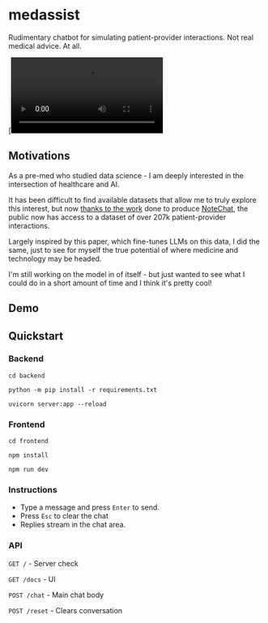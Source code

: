 # medassist
Rudimentary chatbot for simulating patient-provider interactions. Not real medical advice. At all.

[![Watch the demo](docs/demo.mp4)


## Motivations
As a pre-med who studied data science - I am deeply interested in the intersection of
healthcare and AI.

It has been difficult to find available datasets that allow me to truly  explore this interest, but now [thanks to the work](https://arxiv.org/abs/2310.15959) done to produce [NoteChat](https://huggingface.co/datasets/akemiH/NoteChat), the public now has access to a dataset of over 207k patient-provider interactions. 

Largely inspired by this paper, which fine-tunes LLMs on this data, I did the same, just to see for myself the true potential of where medicine and technology may be headed.

I'm still working on the model in of itself - but just wanted to see what I could do in a short amount of time and I think it's pretty cool!

## Demo 


## Quickstart

### Backend 
`cd backend `

`python -m pip install -r requirements.txt`

`uvicorn server:app --reload`

### Frontend
`cd frontend`

`npm install`

`npm run dev`

### Instructions
* Type a message and press `Enter` to send.
* Press `Esc` to clear the chat
* Replies stream in the chat area.

### API 
`GET /` - Server check 

`GET /docs` - UI

`POST /chat` - Main chat body

`POST /reset` - Clears conversation




